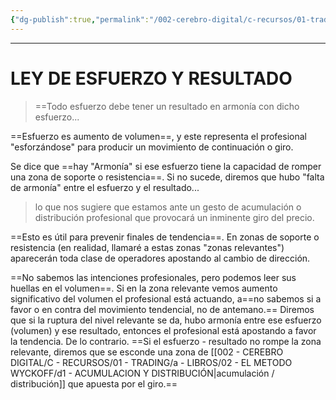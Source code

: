 ```yaml
---
{"dg-publish":true,"permalink":"/002-cerebro-digital/c-recursos/01-trading/a-libros/02-el-metodo-wyckoff/b3-ley-de-esfuerzo-y-resultado/"}
---
```


---

# LEY DE ESFUERZO Y RESULTADO
>==Todo esfuerzo debe tener un resultado en armonía con dicho esfuerzo...

==Esfuerzo es aumento de volumen==, y este representa el profesional "esforzándose" para producir un movimiento de continuación o giro.

Se dice que ==hay "Armonía" si ese esfuerzo tiene la capacidad de romper una zona de soporte o resistencia==. Si no sucede, diremos que hubo "falta de armonía" entre el esfuerzo y el resultado...
  > lo que nos sugiere que estamos ante un gesto de acumulación o distribución profesional que provocará un inminente giro del precio.
  
==Esto es útil para prevenir finales de tendencia==. En zonas de soporte o resistencia (en realidad, llamaré a estas zonas "zonas relevantes") aparecerán toda clase de operadores apostando al cambio de dirección.

==No sabemos las intenciones profesionales, pero podemos leer sus huellas en el volumen==. Si en la zona relevante vemos aumento significativo del volumen el profesional está actuando,  a==no sabemos si a favor o en contra del movimiento tendencial, no de antemano.== Diremos que si la ruptura del nivel relevante se da, hubo armonía entre ese esfuerzo (volumen) y ese resultado, entonces el profesional está apostando a favor la tendencia. De lo contrario. ==Si el esfuerzo - resultado no rompe la zona relevante, diremos que se esconde una zona de [[002 - CEREBRO DIGITAL/C - RECURSOS/01 - TRADING/a - LIBROS/02 - EL METODO WYCKOFF/d1 - ACUMULACION Y DISTRIBUCIÓN\|acumulación / distribución]] que apuesta por el giro.==